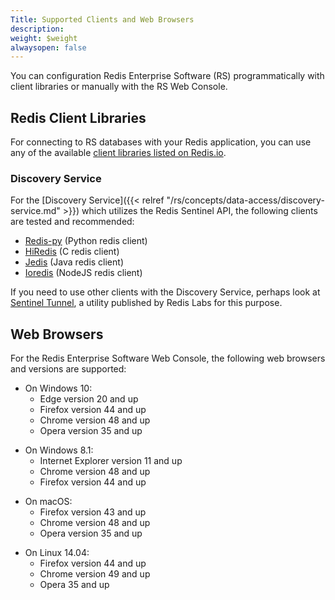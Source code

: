 ```yaml
---
Title: Supported Clients and Web Browsers
description: 
weight: $weight
alwaysopen: false
---
```

You can configuration Redis Enterprise Software (RS) programmatically with client libraries 
or manually with the RS Web Console.

## Redis Client Libraries

For connecting to RS databases with your
Redis application, you can use any of the available [client libraries
listed on Redis.io](https://redis.io/clients).

### Discovery Service

For the [Discovery
Service]({{< relref "/rs/concepts/data-access/discovery-service.md" >}}) which
utilizes the Redis Sentinel API, the following clients are tested and
recommended:

- [Redis-py](https://github.com/andymccurdy/redis-py) (Python redis
    client)
- [HiRedis](https://github.com/redis/hiredis) (C redis client)
- [Jedis](https://github.com/xetorthio/jedis) (Java redis client)
- [Ioredis](https://github.com/luin/ioredis) (NodeJS redis client)

If you need to use other clients with the Discovery Service, perhaps
look at [Sentinel Tunnel](https://github.com/RedisLabs/sentinel_tunnel),
a utility published by Redis Labs for this purpose.

## Web Browsers

For the Redis Enterprise Software Web Console, the following web browsers
and versions are supported:

- On Windows 10:
  - Edge version 20 and up
  - Firefox version 44 and up
  - Chrome version 48 and up
  - Opera version 35 and up

<!-- -->

- On Windows 8.1:
  - Internet Explorer version 11 and up
  - Chrome version 48 and up
  - Firefox version 44 and up

<!-- -->

- On macOS:
  - Firefox version 43 and up
  - Chrome version 48 and up
  - Opera version 35 and up

<!-- -->

- On Linux 14.04:
  - Firefox version 44 and up
  - Chrome version 49 and up
  - Opera 35 and up
